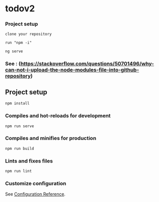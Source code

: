 # todov2

### Project setup

    clone your repository
    
    run "npm -i"
    
    ng serve
    
### See : (https://stackoverflow.com/questions/50701496/why-can-not-i-upload-the-node-modules-file-into-github-repository)

## Project setup
```
npm install
```

### Compiles and hot-reloads for development
```
npm run serve
```

### Compiles and minifies for production
```
npm run build
```

### Lints and fixes files
```
npm run lint
```

### Customize configuration
See [Configuration Reference](https://cli.vuejs.org/config/).
